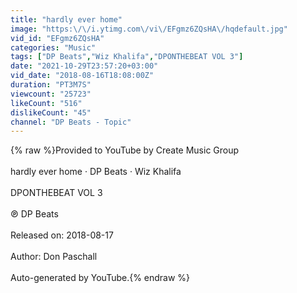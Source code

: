 ```yaml
---
title: "hardly ever home"
image: "https:\/\/i.ytimg.com\/vi\/EFgmz6ZQsHA\/hqdefault.jpg"
vid_id: "EFgmz6ZQsHA"
categories: "Music"
tags: ["DP Beats","Wiz Khalifa","DPONTHEBEAT VOL 3"]
date: "2021-10-29T23:57:20+03:00"
vid_date: "2018-08-16T18:08:00Z"
duration: "PT3M7S"
viewcount: "25723"
likeCount: "516"
dislikeCount: "45"
channel: "DP Beats - Topic"
---
```

{% raw %}Provided to YouTube by Create Music Group<br /><br />hardly ever home · DP Beats · Wiz Khalifa<br /><br />DPONTHEBEAT VOL 3<br /><br />℗ DP Beats<br /><br />Released on: 2018-08-17<br /><br />Author: Don Paschall<br /><br />Auto-generated by YouTube.{% endraw %}
